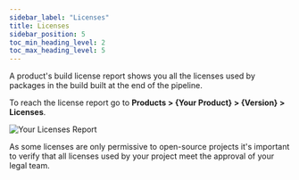 ```yaml
---
sidebar_label: "Licenses"
title: Licenses
sidebar_position: 5
toc_min_heading_level: 2
toc_max_heading_level: 5
---
```


A product's build license report shows you all the licenses used by packages in the build built at the end of the pipeline. 

To reach the license report go to **Products > {Your Product} > {Version} > Licenses**.

<img src='../../img/start/license-start.jpg' alt='Your Licenses Report'/>

As some licenses are only permissive to open-source projects it's important to verify that all licenses used by your project meet the approval of your legal team.

